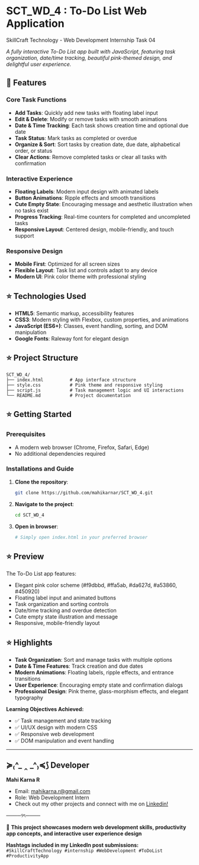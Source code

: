 # SCT_WD_4 : To-Do List Web Application
SkillCraft Technology - Web Development Internship Task 04

*A fully interactive To-Do List app built with JavaScript, featuring task organization, date/time tracking, beautiful pink-themed design, and delightful user experience.*

## 🩷 Features

### Core Task Functions
- **Add Tasks**: Quickly add new tasks with floating label input
- **Edit & Delete**: Modify or remove tasks with smooth animations
- **Date & Time Tracking**: Each task shows creation time and optional due date
- **Task Status**: Mark tasks as completed or overdue
- **Organize & Sort**: Sort tasks by creation date, due date, alphabetical order, or status
- **Clear Actions**: Remove completed tasks or clear all tasks with confirmation

### Interactive Experience
- **Floating Labels**: Modern input design with animated labels
- **Button Animations**: Ripple effects and smooth transitions
- **Cute Empty State**: Encouraging message and aesthetic illustration when no tasks exist
- **Progress Tracking**: Real-time counters for completed and uncompleted tasks
- **Responsive Layout**: Centered design, mobile-friendly, and touch support

### Responsive Design
- **Mobile First**: Optimized for all screen sizes
- **Flexible Layout**: Task list and controls adapt to any device
- **Modern UI**: Pink color theme with professional styling

## ⭐ Technologies Used

- **HTML5**: Semantic markup, accessibility features
- **CSS3**: Modern styling with Flexbox, custom properties, and animations
- **JavaScript (ES6+)**: Classes, event handling, sorting, and DOM manipulation
- **Google Fonts**: Raleway font for elegant design

## ⭐ Project Structure

```
SCT_WD_4/
├── index.html          # App interface structure
├── style.css           # Pink theme and responsive styling
├── script.js           # Task management logic and UI interactions
└── README.md           # Project documentation
```

## ⭐ Getting Started

### Prerequisites
- A modern web browser (Chrome, Firefox, Safari, Edge)
- No additional dependencies required

### Installations and Guide

1. **Clone the repository**:
   ```bash
   git clone https://github.com/mahikarnar/SCT_WD_4.git
   ```

2. **Navigate to the project**:
   ```bash
   cd SCT_WD_4
   ```

3. **Open in browser**:
   ```bash
   # Simply open index.html in your preferred browser
   ```

## ⭐ Preview

The To-Do List app features:
- Elegant pink color scheme (#f9dbbd, #ffa5ab, #da627d, #a53860, #450920)
- Floating label input and animated buttons
- Task organization and sorting controls
- Date/time tracking and overdue detection
- Cute empty state illustration and message
- Responsive, mobile-friendly layout

## ⭐ Highlights

- **Task Organization**: Sort and manage tasks with multiple options
- **Date & Time Features**: Track creation and due dates
- **Modern Animations**: Floating labels, ripple effects, and entrance transitions
- **User Experience**: Encouraging empty state and confirmation dialogs
- **Professional Design**: Pink theme, glass-morphism effects, and elegant typography

**Learning Objectives Achieved:**
- ✅ Task management and state tracking
- ✅ UI/UX design with modern CSS
- ✅ Responsive web development
- ✅ DOM manipulation and event handling

--- 

## ≽₍^_ ‸ _^₎≼⟆ Developer

**Mahi Karna R**
- Email: mahikarna.r@gmail.com
- Role: Web Development Intern
- Check out my other projects and connect with me on [Linkedin!](https://www.linkedin.com/in/mahi-karna-r-801b21298?utm_source=share&utm_campaign=share_via&utm_content=profile&utm_medium=android_app)

────୨ৎ────

🩷 **This project showcases modern web development skills, productivity app concepts, and interactive user experience design**

**Hashtags included in my LinkedIn post submissions:**  
`#SkillCraftTechnology #internship #WebDevelopment #ToDoList #ProductivityApp`
